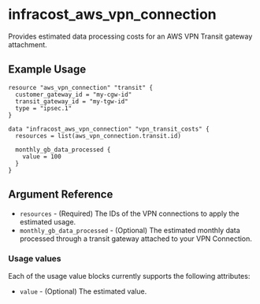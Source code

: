 # infracost_aws_vpn_connection

Provides estimated data processing costs for an AWS VPN Transit gateway attachment.

## Example Usage

```hcl
resource "aws_vpn_connection" "transit" {
  customer_gateway_id = "my-cgw-id"
  transit_gateway_id = "my-tgw-id"
  type = "ipsec.1"
}

data "infracost_aws_vpn_connection" "vpn_transit_costs" {
  resources = list(aws_vpn_connection.transit.id)

  monthly_gb_data_processed {
    value = 100
  }
}
```

## Argument Reference

* `resources` - (Required) The IDs of the VPN connections to apply the estimated usage.
* `monthly_gb_data_processed` - (Optional) The estimated monthly data processed through a transit gateway attached to your VPN Connection.

### Usage values

Each of the usage value blocks currently supports the following attributes:
* `value` - (Optional) The estimated value.


